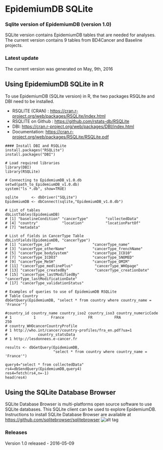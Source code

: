 # EpidemiumDB SQLite
### Sqlite version of EpidemiumDB (version 1.0)
SQLite version contains EpidemiumDB tables that are needed for analyses. The current version contains 9 tables from BD4Cancer and Baseline projects.
### Latest update 
The current version was generated on May, 9th, 2016

## Using EpidemiumDB SQLite in R
To use EpidemiumDB (SQLite version) in R, the two packages RSQLite and DBI need to be installed.
* RSQLITE (CRAN) : https://cran.r-project.org/web/packages/RSQLite/index.html
* RSQLITE on Github : https://github.com/rstats-db/RSQLite
* DBI: https://cran.r-project.org/web/packages/DBI/index.html
* Documentation: https://cran.r-project.org/web/packages/RSQLite/RSQLite.pdf
```
#### Install DBI and RSQLite
install.packages("RSQLite")
install.packages("DBI")

# Load required libraries
library(DBI)
library(RSQLite)

# Connecting to EpidemiumDB_v1.0.db
setwd(path_to_EpidemiumDB_v1.0.db)
system("ls *.db", show=TRUE)

sqlite      <- dbDriver("SQLite")
EpidemiumDB <- dbConnect(sqlite,"EpidemiumDB_v1.0.db")

# List of tables
dbListTables(EpidemiumDB)
# [1] "baselineCondition" "cancerType"        "collectedData"    
# [4] "country"           "location"          "locationPartOf"   
# [7] "metadata"

# List of fields in CancerType Table
dbListFields(EpidemiumDB, "cancerType")
# [1] "cancerType_id"                   "cancerType_name"                
# [3] "cancerType_otherName"            "cancerType_frenchName"          
# [5] "cancerType_bodySystem"           "cancerType_ICD10"               
# [7] "cancerType_ICDO3"                "cancerType_SNOMED"              
# [9] "cancerType_MeSH"                 "cancerType_OMIM"                
# [11] "cancerType_medlinePlus"          "cancerType_WHOpage"             
# [13] "cancerType_createdBy"            "cancerType_creationDate"        
# [15] "cancerType_lastModifiedBy"       "cancerType_lastModificationDate"
# [17] "cancerType_validationStatus"  

# Examples of queries to use of EpidemiumDB RSQLite
# Table Country
dbGetQuery(EpidemiumDB, "select * from country where country_name = 'France'")

#country_id country_name country_iso2 country_iso3 country_numericCode
# 1          1       France           FR          FRA                 250
# country_WHOcancerCountryProfile
# 1 http://who.int/cancer/country-profiles/fra_en.pdf?ua=1
#              country_statsData
# 1 http://lesdonnees.e-cancer.fr

results <- dbGetQuery(EpidemiumDB, 
                      "select * from country where country_name = 'France'")

query4="select * from collectedData"
rs4=dbSendQuery(EpidemiumDB,query4)
res4=fetch(rs4,n=-1)
head(res4)

```





## Using the SQLite Database Browser
SQLite Database Browser is multi-platforms open source software to use SQLite databases. This SQLite client can be used to explore EpidemiumDB.
Instructions to install SQLite Database Browser are available at https://github.com/sqlitebrowser/sqlitebrowser
![alt tag](https://github.com/Epidemium/SQLite/blob/master/DBbrowser.png)


### Releases
Version 1.0 released - 2016-05-09
